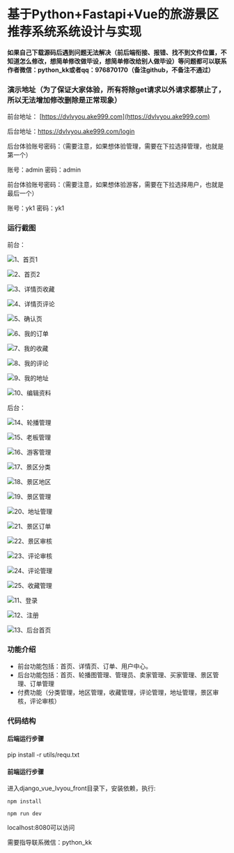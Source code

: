 # 基于Python+Fastapi+Vue的旅游景区推荐系统系统设计与实现



**如果自己下载源码后遇到问题无法解决（前后端衔接、报错、找不到文件位置，不知道怎么修改，想简单修改做毕设，想简单修改给别人做毕设）等问题都可以联系作者微信：python_kk或者qq：976870170（备注github，不备注不通过）**



### 演示地址（为了保证大家体验，所有将除get请求以外请求都禁止了，所以无法增加修改删除是正常现象）



前台地址： [https://dvlvyou.ake999.com](https://dvlvyou.ake999.com)

后台地址：https://dvlvyou.ake999.com/login



后台体验账号密码：（需要注意，如果想体验管理，需要在下拉选择管理，也就是第一个）

账号：admin 密码：admin



前台体验账号密码：（需要注意，如果想体验游客，需要在下拉选择用户，也就是最后一个）

账号：yk1 密码：yk1



### 运行截图

前台：



![1、首页1](./1、首页1.jpg)

![2、首页2](./2、首页2.jpg)

![3、详情页收藏](./3、详情页收藏.jpg)

![4、详情页评论](./4、详情页评论.jpg)

![5、确认页](./5、确认页.jpg)

![6、我的订单](./6、我的订单.jpg)

![7、我的收藏](./7、我的收藏.jpg)

![8、我的评论](./8、我的评论.jpg)

![9、我的地址](./9、我的地址.jpg)

![10、编辑资料](./10、编辑资料.jpg)



后台：

![14、轮播管理](./14、轮播管理.jpg)

![15、老板管理](./15、老板管理.jpg)

![16、游客管理](./16、游客管理.jpg)

![17、景区分类](./17、景区分类.jpg)

![18、景区地区](./18、景区地区.jpg)

![19、景区管理](./19、景区管理.jpg)

![20、地址管理](./20、地址管理.jpg)

![21、景区订单](./21、景区订单.jpg)

![22、景区审核](./22、景区审核.jpg)

![23、评论审核](./23、评论审核.jpg)

![24、评论管理](./24、评论管理.jpg)

![25、收藏管理](./25、收藏管理.jpg)

![11、登录](./11、登录.jpg)

![12、注册](./12、注册.jpg)

![13、后台首页](./13、后台首页.jpg)



### 功能介绍

- 前台功能包括：首页、详情页、订单、用户中心。
- 后台功能包括：首页、轮播图管理、管理员、卖家管理、买家管理、景区管理、订单管理
- 付费功能（分类管理，地区管理，收藏管理，评论管理，地址管理，景区审核，评论审核）

### 代码结构



#### 后端运行步骤

pip install -r utils/requ.txt



#### 前端运行步骤



进入django_vue_lvyou_front目录下，安装依赖，执行:

```
npm install 
```

```
npm run dev
```

localhost:8080可以访问



需要指导联系微信：python_kk
